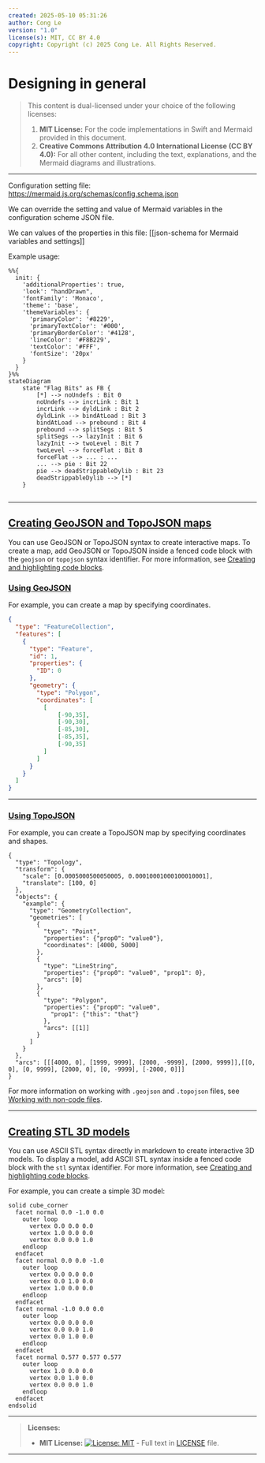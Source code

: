 ```yaml
---
created: 2025-05-10 05:31:26
author: Cong Le
version: "1.0"
license(s): MIT, CC BY 4.0
copyright: Copyright (c) 2025 Cong Le. All Rights Reserved.
---
```




# Designing in general
> This content is dual-licensed under your choice of the following licenses:
> 1.  **MIT License:** For the code implementations in Swift and Mermaid provided in this document.
> 2.  **Creative Commons Attribution 4.0 International License (CC BY 4.0):** For all other content, including the text, explanations, and the Mermaid diagrams and illustrations.

---




Configuration setting file: 
https://mermaid.js.org/schemas/config.schema.json

We can override the setting and value of Mermaid variables in the configuration scheme JSON file.


We can values of the properties in this file: [[json-schema for Mermaid variables and settings]]

Example usage: 

```mermaid
%%{
  init: {
    'additionalProperties': true,
    'look': "handDrawn",
    'fontFamily': 'Monaco',
    'theme': 'base',
    'themeVariables': {
      'primaryColor': '#8229',
      'primaryTextColor': '#000',
      'primaryBorderColor': '#4128',
      'lineColor': '#F8B229',
      'textColor': '#FFF',
      'fontSize': '20px'
    }
  }
}%%
stateDiagram
    state "Flag Bits" as FB {
        [*] --> noUndefs : Bit 0
        noUndefs --> incrLink : Bit 1
        incrLink --> dyldLink : Bit 2
        dyldLink --> bindAtLoad : Bit 3
        bindAtLoad --> prebound : Bit 4
        prebound --> splitSegs : Bit 5
        splitSegs --> lazyInit : Bit 6
        lazyInit --> twoLevel : Bit 7
        twoLevel --> forceFlat : Bit 8
        forceFlat --> ... : ...
        ... --> pie : Bit 22
        pie --> deadStrippableDylib : Bit 23
        deadStrippableDylib --> [*]
    }
    
```

----

## [Creating GeoJSON and TopoJSON maps](https://docs.github.com/en/get-started/writing-on-github/working-with-advanced-formatting/creating-diagrams#creating-geojson-and-topojson-maps)

You can use GeoJSON or TopoJSON syntax to create interactive maps. To create a map, add GeoJSON or TopoJSON inside a fenced code block with the `geojson` or `topojson` syntax identifier. For more information, see [Creating and highlighting code blocks](https://docs.github.com/en/get-started/writing-on-github/working-with-advanced-formatting/creating-and-highlighting-code-blocks).

### [Using GeoJSON](https://docs.github.com/en/get-started/writing-on-github/working-with-advanced-formatting/creating-diagrams#using-geojson)

For example, you can create a map by specifying coordinates.


```geojson
{
  "type": "FeatureCollection",
  "features": [
    {
      "type": "Feature",
      "id": 1,
      "properties": {
        "ID": 0
      },
      "geometry": {
        "type": "Polygon",
        "coordinates": [
          [
              [-90,35],
              [-90,30],
              [-85,30],
              [-85,35],
              [-90,35]
          ]
        ]
      }
    }
  ]
}
```


---

### [Using TopoJSON](https://docs.github.com/en/get-started/writing-on-github/working-with-advanced-formatting/creating-diagrams#using-topojson)

For example, you can create a TopoJSON map by specifying coordinates and shapes.

```topojson
{
  "type": "Topology",
  "transform": {
    "scale": [0.0005000500050005, 0.00010001000100010001],
    "translate": [100, 0]
  },
  "objects": {
    "example": {
      "type": "GeometryCollection",
      "geometries": [
        {
          "type": "Point",
          "properties": {"prop0": "value0"},
          "coordinates": [4000, 5000]
        },
        {
          "type": "LineString",
          "properties": {"prop0": "value0", "prop1": 0},
          "arcs": [0]
        },
        {
          "type": "Polygon",
          "properties": {"prop0": "value0",
            "prop1": {"this": "that"}
          },
          "arcs": [[1]]
        }
      ]
    }
  },
  "arcs": [[[4000, 0], [1999, 9999], [2000, -9999], [2000, 9999]],[[0, 0], [0, 9999], [2000, 0], [0, -9999], [-2000, 0]]]
}
```


For more information on working with `.geojson` and `.topojson` files, see [Working with non-code files](https://docs.github.com/en/repositories/working-with-files/using-files/working-with-non-code-files#mapping-geojson-files-on-github).


-----



## [Creating STL 3D models](https://docs.github.com/en/get-started/writing-on-github/working-with-advanced-formatting/creating-diagrams#creating-stl-3d-models)

You can use ASCII STL syntax directly in markdown to create interactive 3D models. To display a model, add ASCII STL syntax inside a fenced code block with the `stl` syntax identifier. For more information, see [Creating and highlighting code blocks](https://docs.github.com/en/get-started/writing-on-github/working-with-advanced-formatting/creating-and-highlighting-code-blocks).

For example, you can create a simple 3D model:


```stl
solid cube_corner
  facet normal 0.0 -1.0 0.0
    outer loop
      vertex 0.0 0.0 0.0
      vertex 1.0 0.0 0.0
      vertex 0.0 0.0 1.0
    endloop
  endfacet
  facet normal 0.0 0.0 -1.0
    outer loop
      vertex 0.0 0.0 0.0
      vertex 0.0 1.0 0.0
      vertex 1.0 0.0 0.0
    endloop
  endfacet
  facet normal -1.0 0.0 0.0
    outer loop
      vertex 0.0 0.0 0.0
      vertex 0.0 0.0 1.0
      vertex 0.0 1.0 0.0
    endloop
  endfacet
  facet normal 0.577 0.577 0.577
    outer loop
      vertex 1.0 0.0 0.0
      vertex 0.0 1.0 0.0
      vertex 0.0 0.0 1.0
    endloop
  endfacet
endsolid
```



---
>**Licenses:**
>
>- **MIT License:**  [![License: MIT](https://img.shields.io/badge/License-MIT-yellow.svg)](LICENSE) - Full text in [LICENSE](LICENSE) file.
>
---

<!-- - **Creative Commons Attribution 4.0 International:** [![License: CC BY 4.0](https://licensebuttons.net/l/by/4.0/88x31.png)](LICENSE-CC-BY) - Legal details in [LICENSE-CC-BY](LICENSE-CC-BY) and at [Creative Commons official site](http://creativecommons.org/licenses/by/4.0/). -->
